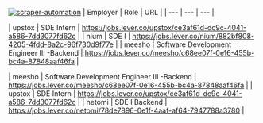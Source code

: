 [![scraper-automation](https://github.com/azad-ali786/Job_Openings/actions/workflows/scraper-automation.yml/badge.svg)](https://github.com/azad-ali786/Job_Openings/actions/workflows/scraper-automation.yml)
| Employer | Role | URL |
| --- | --- | --- |






| upstox | SDE Intern | https://jobs.lever.co/upstox/ce3af61d-dc9c-4041-a586-7dd3077fd62c |
| nium | SDE I | https://jobs.lever.co/nium/882bf808-4205-4fdd-8a2c-96f730d9f77e |
| meesho | Software Development Engineer III -Backend | https://jobs.lever.co/meesho/c68ee07f-0e16-455b-bc4a-87848aaf46fa |



































| meesho | Software Development Engineer III -Backend | https://jobs.lever.co/meesho/c68ee07f-0e16-455b-bc4a-87848aaf46fa |
| upstox | SDE Intern | https://jobs.lever.co/upstox/ce3af61d-dc9c-4041-a586-7dd3077fd62c |
| netomi | SDE I Backend | https://jobs.lever.co/netomi/78de7896-0e1f-4aaf-af64-7947788a3780 |

















































